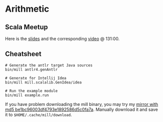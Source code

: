 # Arithmetic

## Scala Meetup
Here is the [slides](slides.md) and the corresponding [video](https://www.bilibili.com/video/BV1Qa4y1L7dj) @ 131:00.

## Cheatsheet
```
# Generate the antlr target Java sources
bin/mill antlr4.genAntlr

# Generate for Intellij Idea
bin/mill mill.scalalib.GenIdea/idea

# Run the example module
bin/mill example.run
```

If you have problem downloading the mill binary, you may try my [mirror with md5 be1bc96003df4793e1892586d5c0fa7a](https://share.weiyun.com/8Bt4HH6k).
Manually download it and save it to `$HOME/.cache/mill/download`.
